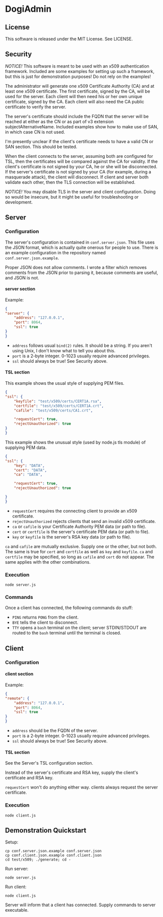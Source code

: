 # DogiAdmin

## License
This software is released under the MIT License. See LICENSE.

## Security
*NOTICE!* This software is meant to be used with an x509 authentication
framework. Included are some examples for setting up such a framework, but
this is just for demonstration purposes! Do not rely on the examples!

The administrator will generate one x509 Certificate Authority (CA) and at least
one x509 certificate. The first certificate, signed by the CA, will be used for
the server. Each client will then need his or her own unique certificate,
signed by the CA. Each client will also need the CA public certificate to
verify the server.

The server's certificate should include the FQDN that the server will be
reached at either as the CN or as part of v3 extension subjectAlternativeName.
Included examples show how to make use of SAN, in which case CN is not used.

I'm presently unclear if the client's certificate needs to have a valid CN
or SAN section. This should be tested.

When the client connects to the server, assuming both are configured for TSL,
then the certificates will be compared against the CA for validity. If the
client's certificate is not signed by your CA, he or she will be disconnected.
If the server's certificate is not signed by your CA (for example, during a
masquerade attack), the client will disconnect. If client and server both
validate each other, then the TLS connection will be established.

*NOTICE!* You may disable TLS in the server and client configuration. Doing so
would be insecure, but it might be useful for troubleshooting or development.

## Server

### Configuration
The server's configuration is contained in `conf.server.json`. This file uses
the JSON format, which is actually quite onerous for people to use. There is
an example configuration in the repository named `conf.server.json.example`.

Proper JSON does not allow comments. I wrote a filter which removes comments
from the JSON prior to parsing it, because comments are useful, and JSON is not.

#### server section
Example:
``` JSON
{
"server": {
    "address": "127.0.0.1",
    "port": 8064,
    "ssl": true
}
}
```

* `address` follows usual `bind(2)` rules. It should be a string. If you
aren't using Unix, I don't know what to tell you about this.
* `port` is a 2-byte integer. 0-1023 usually require advanced privileges.
* `ssl` should always be true! See Security above.

#### TSL section
This example shows the usual style of supplying PEM files.
``` JSON
{
"ssl": {
    "keyfile": "test/x509/certs/CERT1A.rsa",
    "certfile": "test/x509/certs/CERT1A.crt",
    "cafile": "test/x509/certs/CA1.crt",

    "requestCert": true,
    "rejectUnauthorized": true
}
}
```

This example shows the unusual style (used by node.js tls module) of supplying
PEM data.
``` JSON
{
"ssl": {
    "key": "DATA",
    "cert": "DATA",
    "ca": "DATA",

    "requestCert": true,
    "rejectUnauthorized": true

}
}
```

* `requestCert` requires the connecting client to provide an x509 certificate.
* `rejectUnauthorized` rejects clients that send an invalid x509 certificate.
* `ca` or `cafile` is your Certificate Authority PEM data (or path to file).
* `cert` or `certfile` is the server's certificate PEM data (or path to file).
* `key` or `keyfile` is the server's RSA key data (or path to file).

`ca` and `cafile` are mutually exclusive. Supply one or the other, but not
both. The same is true for `cert` and `certfile` as well as `key` and `keyfile`.
`ca` and `certfile` may be specified, so long as `cafile` and `cert` do not
appear. The same applies with the other combinations.

### Execution
`node server.js`

### Commands
Once a client has connected, the following commands do stuff:

* `PING` returns `PONG` from the client.
* `BYE` tells the client to disconnect.
* `TTY` opens a `bash` terminal on the client; server STDIN/STDOUT are routed to the `bash` terminal until the terminal is closed.

## Client

### Configuration

#### client section
Example:
``` JSON
{
"remote": {
    "address": "127.0.0.1",
    "port": 8064,
    "ssl": true
}
}
```

* `address` should be the FQDN of the server.
* `port` is a 2-byte integer. 0-1023 usually require advanced privileges.
* `ssl` should always be true! See Security above.

#### TSL section
See the Server's TSL configuration section.

Instead of the server's certificate and RSA key, supply the client's
certificate and RSA key.

`requestCert` won't do anything either way. clients always request the server
certificate.

### Execution
`node client.js`

## Demonstration Quickstart

Setup:
```
cp conf.server.json.example conf.server.json
cp conf.client.json.example conf.client.json
cd test/x509; ./generate; cd -
```

Run server:
```
node server.js
```

Run client:
```
node client.js
```

Server will inform that a client has connected. Supply commands to server
executable.
